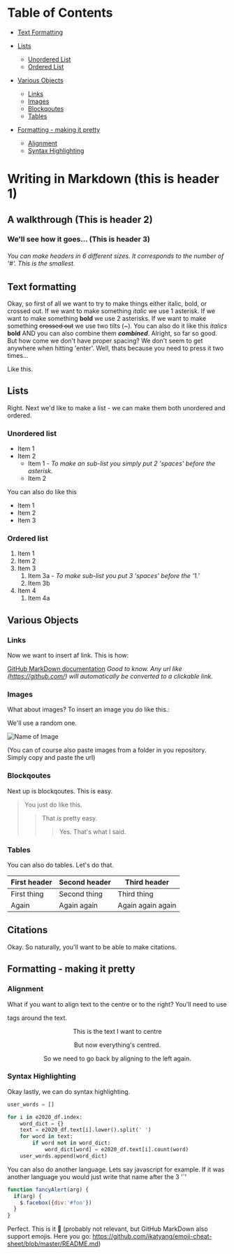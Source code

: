 # Table of Contents 

* [Text Formatting](https://github.com/mathildeyung/DigitalMethods2021/blob/main/MarkdownWalkthrough.md#text-formatting)

* [Lists](https://github.com/mathildeyung/DigitalMethods2021/blob/main/MarkdownWalkthrough.md#lists)
  * [Unordered List](https://github.com/mathildeyung/DigitalMethods2021/blob/main/MarkdownWalkthrough.md#unordered-list)
  * [Ordered List](https://github.com/mathildeyung/DigitalMethods2021/blob/main/MarkdownWalkthrough.md#ordered-list)

* [Various Objects](https://github.com/mathildeyung/DigitalMethods2021/blob/main/MarkdownWalkthrough.md#various-objects)
  * [Links](https://github.com/mathildeyung/DigitalMethods2021/blob/main/MarkdownWalkthrough.md#links)
  * [Images](https://github.com/mathildeyung/DigitalMethods2021/blob/main/MarkdownWalkthrough.md#images)
  * [Blockqoutes](https://github.com/mathildeyung/DigitalMethods2021/blob/main/MarkdownWalkthrough.md#blockqoutes)
  * [Tables](https://github.com/mathildeyung/DigitalMethods2021/blob/main/MarkdownWalkthrough.md#tables)

* [Formatting - making it pretty](https://github.com/mathildeyung/DigitalMethods2021/blob/main/MarkdownWalkthrough.md#formatting---making-it-pretty)
  * [Alignment](https://github.com/mathildeyung/DigitalMethods2021/blob/main/MarkdownWalkthrough.md#alignment)
  * [Syntax Highlighting](https://github.com/mathildeyung/DigitalMethods2021/blob/main/MarkdownWalkthrough.md#syntax-highlighting)


# Writing in Markdown (this is header 1)
## A walkthrough (This is header 2)
### We'll see how it goes... (This is header 3)
###### You can make headers in 6 different sizes. It corresponds to the number of '#'. This is the smallest. 

## Text formatting
Okay, so first of all we want to try to make things either italic, bold, or crossed out. 
If we want to make something *italic* we use 1 asterisk. If we want to make something **bold** we use 2 asterisks. If we want to make something ~~crossed out~~
we use two tilts (~). You can also do it like this _italics_ __bold__ AND you can also combine them __*combined*__.
Alright, so far so good. But how come we don't have proper spacing? We don't seem to get anywhere when hitting 'enter'. Well, thats because you need to press it
two times...

Like this. 

## Lists

Right. Next we'd like to make a list - we can make them both unordered and ordered.

### Unordered list 
* Item 1 
* Item 2 
  * Item 1 - *To make an sub-list you simply put 2 'spaces' before the asterisk.*
  * Item 2

You can also do like this 
- Item 1
- Item 2
- Item 3

### Ordered list
1. Item 1
1. Item 2
1. Item 3
   1. Item 3a - *To make sub-list you put 3 'spaces' before the '1.'*
   1. Item 3b
1. Item 4
   1. Item 4a

## Various Objects

### Links
Now we want to insert af link. This is how:

[GitHub MarkDown documentation](https://docs.github.com/en/github/writing-on-github/basic-writing-and-formatting-syntax)
*Good to know. Any url like (https://github.com/) will automatically be converted to a clickable link.*

### Images
What about images? To insert an image you do like this.:

We'll use a random one.

![Name of Image](https://picsum.photos/200/200) 

(You can of course also paste images from a folder in you repository. Simply copy and
paste the url)

### Blockqoutes
Next up is blockqoutes. This is easy.

> You just do like this.
>> That *is* pretty easy. 
>>> Yes. That's what I said.

### Tables
You can also do tables. Let's do that. 

First header | Second header | Third header
------ | ------ | ------ |
First thing | Second thing | Third thing
Again | Again again | Again again again

## Citations
Okay. So naturally, you'll want to be able to make citations. 

## Formatting - making it pretty

### Alignment
What if you want to align text to the centre or to the right? You'll need to use <div> tags around the text. 

<div align="center">
This is the text I want to centre
 
But now everything's centred. 
 
So we need to go back by aligning to the left again.

<div align="left">


### Syntax Highlighting
Okay lastly, we can do syntax highlighting.

```Python
user_words = []

for i in e2020_df.index:
    word_dict = {}
    text = e2020_df.text[i].lower().split(' ')
    for word in text:
        if word not in word_dict:
            word_dict[word] = e2020_df.text[i].count(word)
    user_words.append(word_dict)
```

You can also do another language. Lets say javascript for example. If it was another language you would just write that name after the 3 '`'
```javascript
function fancyAlert(arg) {
  if(arg) {
    $.facebox({div:'#foo'})
  }
}
```

Perfect. This is it 🥳 (probably not relevant, but GitHub MarkDown also support emojis. Here you go: https://github.com/ikatyang/emoji-cheat-sheet/blob/master/README.md)
